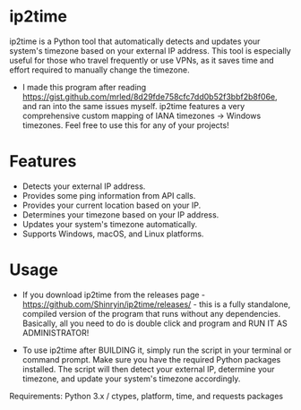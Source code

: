 # ip2time
ip2time is a Python tool that automatically detects and updates your system's timezone based on your external IP address. This tool is especially useful for those who travel frequently or use VPNs, as it saves time and effort required to manually change the timezone. 
- I made this program after reading https://gist.github.com/mrled/8d29fde758cfc7dd0b52f3bbf2b8f06e, and ran into the same issues myself. ip2time features a very comprehensive custom mapping of IANA timezones -> Windows timezones. Feel free to use this for any of your projects!

# Features
- Detects your external IP address.
- Provides some ping information from API calls.
- Provides your current location based on your IP.
- Determines your timezone based on your IP address.
- Updates your system's timezone automatically.
- Supports Windows, macOS, and Linux platforms.

# Usage
- If you download ip2time from the releases page - https://github.com/Shinryin/ip2time/releases/ - this is a fully standalone, compiled version of the program that runs without any dependencies. Basically, all you need to do is double click and program and RUN IT AS ADMINISTRATOR!

- To use ip2time after BUILDING it, simply run the script in your terminal or command prompt. Make sure you have the required Python packages installed. The script will then detect your external IP, determine your timezone, and update your system's timezone accordingly.

Requirements:
Python 3.x / ctypes, platform, time, and requests packages
